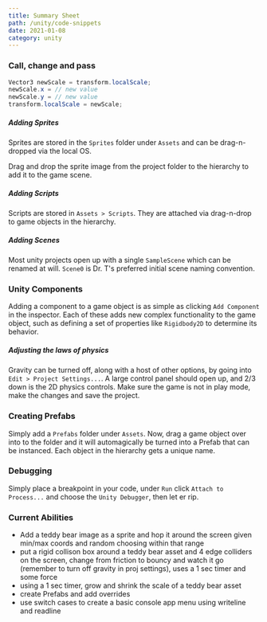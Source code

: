 ```yaml
---
title: Summary Sheet
path: /unity/code-snippets
date: 2021-01-08
category: unity
---
```


### Call, change and pass

```c#
Vector3 newScale = transform.localScale;
newScale.x = // new value
newScale.y = // new value
transform.localScale = newScale;
```

##### Adding Sprites

Sprites are stored in the `Sprites` folder under `Assets` and can be drag-n-dropped via the local OS.

Drag and drop the sprite image from the project folder to the hierarchy to add it to the game scene.

##### Adding Scripts

Scripts are stored in `Assets > Scripts`. They are attached via drag-n-drop to game objects in the hierarchy.

##### Adding Scenes

Most unity projects open up with a single `SampleScene` which can be renamed at will. `Scene0` is Dr. T's preferred initial scene naming convention.

### Unity Components

Adding a component to a game object is as simple as clicking `Add Component` in the inspector. Each of these adds new complex functionality to the game object, such as defining a set of properties like `Rigidbody2D` to determine its behavior.

##### Adjusting the laws of physics

Gravity can be turned off, along with a host of other options, by going into `Edit > Project Settings...`. A large control panel should open up, and 2/3 down is the 2D physics controls. Make sure the game is not in play mode, make the changes and save the project.

### Creating Prefabs

Simply add a `Prefabs` folder under `Assets`. Now, drag a game object over into to the folder and it will automagically be turned into a Prefab that can be instanced. Each object in the hierarchy gets a unique name.

### Debugging

Simply place a breakpoint in your code, under `Run` click `Attach to Process...` and choose the `Unity Debugger`, then let er rip.

### Current Abilities

- Add a teddy bear image as a sprite and hop it around the screen given min/max coords and random choosing within that range
- put a rigid collison box around a teddy bear asset and 4 edge colliders on the screen, change from friction to bouncy and watch it go (remember to turn off gravity in proj settings), uses a 1 sec timer and some force
- using a 1 sec timer, grow and shrink the scale of a teddy bear asset
- create Prefabs and add overrides
- use switch cases to create a basic console app menu using writeline and readline
